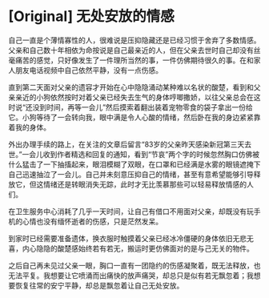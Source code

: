 # [Original] 无处安放的情感


自己一直是个薄情寡性的人，很难说是压抑隐藏还是已经习惯于舍弃了多数情感。父亲和自己数十年相依为命按说是自己最亲近的人，但在父亲去世时自己却没有丝毫痛苦的感觉，只好像发生了一件理所当然的事，一件仿佛期待很久的事。在和家人朋友电话视频中自己依然平静，没有一点伤感。

直到第二天面对父亲的遗容才开始在心中隐隐涌动某种难以名状的酸楚，看到和父亲亲近的小狗依然按时对着父亲已经失去生气的身体哼唧撒娇，以往父亲总会在这时说“还没到时间，再等一会儿”然后摸索着翻出装着宠物零食的袋子拿出一份给它。小狗等待了一会转向我，眼中满是令人心酸的情绪，然后卧在我的身边紧紧靠着我的身体。

外出办理手续的路上，在关注的文章后留言“83岁的父亲昨天感染新冠第三天去世。”一会儿收到作者精选和回复的通知，看到“节哀”两个字的时候忽然胸口仿佛被什么猛击了一下抽搐起来，眼泪模糊了双眼，在口罩和已经满是水雾的眼镜遮掩下自己迅速抽泣了一会儿。自己并未刻意压抑自己的情绪，甚至有意希望能够引导释放它，但这情绪还是转眼消失无踪，此时才无比羡慕那些可以轻易释放情感的人们。

在卫生服务中心消耗了几乎一天时间，让自己有借口不用面对父亲，却既没有玩手机的心情也没有缅怀逝者的伤感，只是茫然发呆。

到家时已经需要准备遗体，换衣服时触摸着父亲已经冰冷僵硬的身体依旧无悲无喜，内心隐隐的酸楚感始终若有若无，搬运时更仿佛面对的是与己无关的物件。

之后自己再未见过父亲一眼，胸口一直有一团隐约的伤感凝聚着，既无法释放，也无法平复。我想要让它喷涌而出痛快的放声痛哭，却总只是似有若无飘忽着；我想要恢复往常的安宁平静，却总是飘忽着让自己无处安放。
